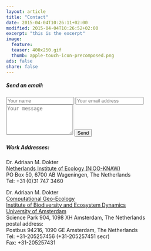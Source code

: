 ```yaml
---
layout: article 
title: "Contact" 
date: 2015-04-04T10:26:11+02:00 
modified: 2015-04-04T10:26:52+02:00 
excerpt: "this is the excerpt" 
image: 
  feature:
  teaser: 400x250.gif 
  thumb: apple-touch-icon-precomposed.png 
ads: false 
share: false
---
```


##### Send an email:

<form action="//formspree.io/adriaandokter@gmail.com">
    <input type="text" name="name" placeholder="Your name">
    <input type="email" name="_replyto" placeholder="Your email address">
    <input type="hidden" name="_subject" value="New submission!" />
    <input type="text" name="_gotcha" style="display:none" />
    <textarea name="message" rows="5" placeholder="Your message"></textarea>
    <input type="submit" value="Send">
</form>

##### Work Addresses:

Dr. Adriaan M. Dokter  
[Netherlands Institute of Ecology (NIOO-KNAW)][1]  
PO Box 50, 6700 AB Wageningen, The Netherlands  
Tel: +31 (0)31 747 3460


Dr. Adriaan M. Dokter  
[Computational Geo-Ecology][2]  
[Institute of Biodiversity and Ecosystem Dynamics][3]  
[University of Amsterdam][4]  
Science Park 904, 1098 XH Amsterdam, The Netherlands  
postal address:  
Postbus 94216, 1090 GE Amsterdam, The Netherlands  
Tel: +31-205257456 (+31-205257451 secr)  
Fax: +31-205257431  

[1]: https://nioo.knaw.nl/        "NIOO-KNAW"
[2]: http://ibed.uva.nl/research/research-groups/content/computational-geo-ecology/computational-geo-ecology.html  "Computational Geo-Ecology"
[3]: http://ibed.uva.nl/        "Institute for Biodiversity and Ecosystem Dynamics"
[4]: http://uva.nl/        "University of Amsterdam"


